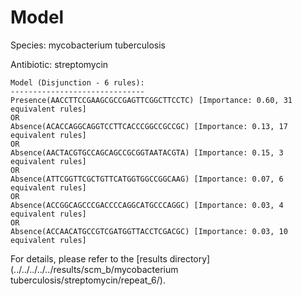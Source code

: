 
# Model

Species: mycobacterium tuberculosis

Antibiotic: streptomycin

```
Model (Disjunction - 6 rules):
------------------------------
Presence(AACCTTCCGAAGCGCCGAGTTCGGCTTCCTC) [Importance: 0.60, 31 equivalent rules]
OR
Absence(ACACCAGGCAGGTCCTTCACCCGGCCGCCGC) [Importance: 0.13, 17 equivalent rules]
OR
Absence(AACTACGTGCCAGCAGCCGCGGTAATACGTA) [Importance: 0.15, 3 equivalent rules]
OR
Absence(ATTCGGTTCGCTGTTCATGGTGGCCGGCAAG) [Importance: 0.07, 6 equivalent rules]
OR
Absence(ACCGGCAGCCCGACCCCAGGCATGCCCAGGC) [Importance: 0.03, 4 equivalent rules]
OR
Absence(ACCAACATGCCGTCGATGGTTACCTCGACGC) [Importance: 0.03, 10 equivalent rules]

```

For details, please refer to the [results directory](../../../../../results/scm_b/mycobacterium tuberculosis/streptomycin/repeat_6/).

